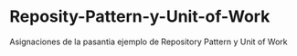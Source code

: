 # Reposity-Pattern-y-Unit-of-Work
Asignaciones de la pasantia ejemplo de Repository Pattern y Unit of Work
